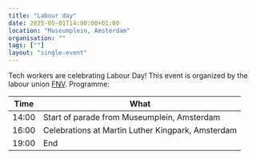 ```yaml
---
title: "Labour day"
date: 2025-05-01T14:00:00+01:00
location: "Museumplein, Amsterdam"
organisation: ""
tags: [""]
layout: "single-event"
---
```


Tech workers are celebrating Labour Day! This event is organized by the labour union [FNV](https://www.fnv.nl/acties/dag-van-de-arbeid). Programme:

| Time  | What                                              |
| ----- | ------------------------------------------------- |
| 14:00 | Start of parade from Museumplein, Amsterdam       |
| 16:00 | Celebrations at Martin Luther Kingpark, Amsterdam |
| 19:00 | End                                               |
